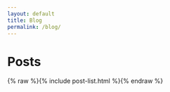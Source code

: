 ```yaml
---
layout: default
title: Blog
permalink: /blog/
---
```


# Posts

{% raw %}{% include post-list.html %}{% endraw %}